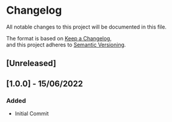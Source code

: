 # Changelog	
All notable changes to this project will be documented in this file.	

The format is based on [Keep a Changelog](https://keepachangelog.com/en/1.0.0/),	
and this project adheres to [Semantic Versioning](https://semver.org/spec/v2.0.0.html).	

## [Unreleased]

## [1.0.0] - 15/06/2022
### Added 
- Initial Commit